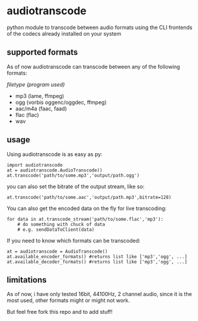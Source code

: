 audiotranscode
==============

python module to transcode between audio formats using the CLI frontends of the codecs already installed on your system

supported formats
-----------------

As of now audiotranscode can transcode between any of the following formats:

_filetype_ _(program used)_

 - mp3 (lame, ffmpeg)
 - ogg (vorbis oggenc/oggdec, ffmpeg)
 - aac/m4a (faac, faad)
 - flac (flac)
 - wav

usage
-----

Using audiotranscode is as easy as py:

    import audiotranscode
    at = audiotranscode.AudioTranscode()
    at.transcode('path/to/some.mp3','output/path.ogg')
    
you can also set the bitrate of the output stream, like so:

    at.transcode('path/to/some.aac','output/path.mp3',bitrate=128)
    
You can also get the encoded data on the fly for live transcoding:

    for data in at.transcode_stream('path/to/some.flac','mp3'):
        # do something with chuck of data
        # e.g. sendDataToClient(data)
        
If you need to know which formats can be transcoded:

    at = audiotranscode = AudioTranscode()
    at.available_encoder_formats() #returns list like ['mp3','ogg', ...]
    at.available_decoder_formats() #returns list like ['mp3','ogg', ...]
        
limitations
-----------

As of now, i have only tested 16bit, 44100Hz, 2 channel audio, since it is the most used, other formats might or might not work.

But feel free fork this repo and to add stuff!
